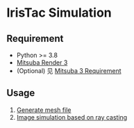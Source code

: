 # IrisTac Simulation

## Requirement
- Python >= 3.8
- [Mitsuba Render 3](https://github.com/mitsuba-renderer/mitsuba3)
- (Optional) 见 [Mitsuba 3 Requirement](https://github.com/mitsuba-renderer/mitsuba3?tab=readme-ov-file#requirements)

## Usage

1. [Generate mesh file](./meshGenerator.ipynb)
2. [Image simulation based on ray casting](./rayCastingSimulation.ipynb)